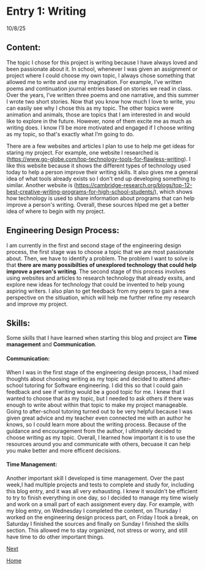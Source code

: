 # Entry 1: Writing
10/8/25

## Content:

The topic I chose for this project is  writing because I have always loved and been passionate about it. In school, whenever I was given an assignment or project where I could choose my own topic, I always chose something that allowed me to write and use my imagination. For example, I’ve written poems and continuation journal entries based on stories we read in class. Over the years, I’ve written three poems and one narrative, and this summer I wrote two short stories. Now that you know how much I love to write, you can easily see why I chose this as my topic. The other topics were animation and animals, those are topics that I am interested in and would like to explore in the future. However, none of them excite me as much as writing does. I know I’ll be more motivated and engaged if I choose writing as my topic, so that's exactly what I’m going to do.

There are a few websites and articles I plan to use to help me get ideas for staring my project. For example, one website I researched is (https://www.go-globe.com/top-technology-tools-for-flawless-writing). I like this website because it shows the different types of technology used today to help a person improve their writing skills. It also gives me a general idea of what tools already exists so I don't end up developing something to similar. Another website is (https://cambridge-research.org/blogs/top-12-best-creative-writing-programs-for-high-school-students/), which shows how technology is used to share information about programs that can help improve a person's writing. Overall, these sources hlped me get a better idea of where to begin with my project. 



## Engineering Design Process: 

I am currently in the first and second stage of the engineering design process, the first stage was to choose a topic that we are most passionate about. Then, we have to identify a problem. The problem I want to solve is that **there are many possibilties of unexplored technology that could help improve a person's writing**. The second stage of this process involves using websites and articles to research technology that already exsits, and explore new ideas for technology that could be invented to help young aspiring writers. I also plan to get feedback from my peers to gain a new perspective on the sitiuation, which will help me further refine my research and improve my project. 


## Skills: 

Some skills that I have learned when starting this blog and project are **Time management** and **Communication**.

#### Communication:
When I was in the first stage of the engineering design process, I had mixed thoughts about choosing writing as my topic and decided to attend after-school tutoring for Software engineering. I did this so that I could gain feedback and see if writing would be a good topic for me. I knew that I wanted to choose that as my topic, but I needed to ask others if there was enough to write about within that topic to make my project manageable. Going to after-school tutoring turned out to be very helpful because I was given great advice and my teacher even connected me with an author he knows, so I could learn more about the writing process. Because of the guidance and encouragement from the author, I ultimately decided to choose writing as my topic.  Overall, I learned how important it is to use the resources around you and communicate with others, becuase it can help you make better and more efficent decisions. 

#### Time Management:
Another important skill I developed is time management. Over the past week,I had multiple projects and tests to complete and study for, including this blog entry, and it was all very exhausting. I knew it wouldn't be efficient to try to finish everything in one day, so I decided to manage my time wisely and work on a small part of each assignment every day. For example, with my blog entry, on Wednesday I completed the content, on Thursday I worked on the engineering design process part, on Friday I took a break, on Saturday I finished the sources and finally on Sunday I finished the skills section. This allowed me to stay organized, not stress or worry, and still have time to do other important things.

[Next](entry02.md)

[Home](../README.md)
